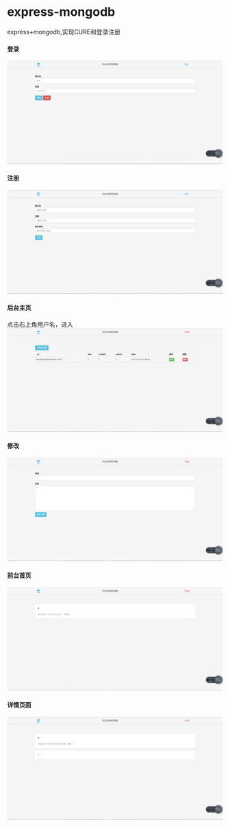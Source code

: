 # express-mongodb
express+mongodb,实现CURE和登录注册
#### 登录
![](./doc/1508135589(1).png)
#### 注册
![](./doc/1508135594(1).png)
#### 后台主页
点击右上角用户名，进入
![](./doc/1508135618(1).png)
#### 修改
![](./doc/1508135625(1).png)
#### 前台首页
![](./doc/1508135632(1).png)
#### 详情页面
![](./doc/1508135638(1).png)
